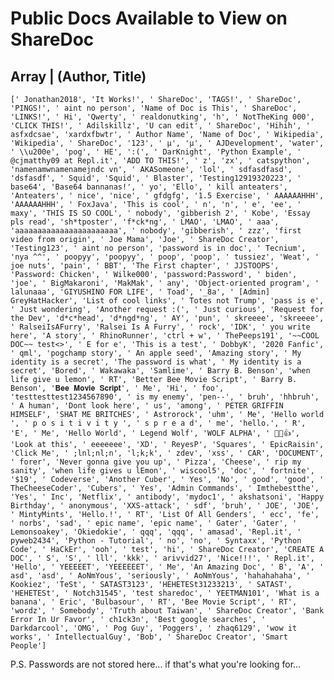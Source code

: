 # Public Docs Available to View on ShareDoc
Array | (Author, Title)
---
`[' Jonathan2018', 'It Works!', ' ShareDoc', 'TAGS!', ' ShareDoc', 'PINGS!', ' aint no person', 'Name of Doc is This', ' ShareDoc', 'LINKS!', ' Hi', 'Qwerty', ' realdonutking', 'h', ' NotTheKing 000', 'CLICK THIS!', ' Adilskillz', 'U can edit', ' ShareDoc', 'Hihih', ' asfxdcsae', 'xardxfbwtr', ' Author Name', 'Name of Doc', ' Wikipedia', 'Wikipedia', ' ShareDoc', '123', ' μ', 'μ', ' AJDevelopment', 'water', ' \\u200e', 'pog', ' HE', ':(', ' DarKnight', 'Python Example', ' @cjmatthy09 at Repl.it', 'ADD TO THIS!', ' z', 'zx', ' catspython', 'namenamwnamenamejndc vn', ' AKASomeone', 'lol', ' sdfasdfasd', 'dsfasdf', ' Squid', 'Squid', ' Blaster', 'Testing12919320223', ' base64', 'Base64 bannanas!', ' yo', 'Ello', ' kill anteaters', 'Anteaters', ' nice', 'nice', ' gfdgfg', '1.5 Exercise', ' AAAAAAHHH', 'AAAAAAHHH', ' FoxJava', 'This is cool', ' n', 'n', ' e', 'ee', ' maxy', 'THIS IS SO COOL', ' nobody', 'gibberish 2', ' Kobe', 'Essay pls read', 'sh*tposter', 'f*ck*ng', ' LMAO', 'LMAO', ' aaa', 'aaaaaaaaaaaaaaaaaaaaaaa', ' nobody', 'gibberish', ' zzz', 'first video from origin', ' Joe Mama', 'Joe', ' ShareDoc Creator', 'Testing123', ' aint no person', 'password is in doc', ' Tecnium', 'nya ^^', ' poopyy', 'poopyy', ' poop', 'poop', ' tussiez', 'Weat', ' joe nuts', 'pain', ' BBT', 'The First chapter', ' JJSTOOPS', 'Password: Chicken', ' Wilke000', 'password:Password', ' biden', 'joe', ' BigMakaroni', 'MakMak', ' any', 'Object-oriented program', ' lalunaaa', 'GIYUSHINO FOR LIFE', ' Toad', '_8a', ' [Admin] GreyHatHacker', 'List of cool links', ' Totes not Trump', 'pass is e', ' Just wondering', 'Another request :(', ' Just curious', 'Request for the Dev', 'd*c*head', 'd*ngd*ng', ' AY', 'pun', ' skreeee', 'skreeee', ' RalseiIsAFurry', 'Ralsei Is A Furry', ' rock', 'IDK', ' you write here', 'A story', ' RhinoRunner', 'ctrl + w', ' ThePeeps191', '~~COOL DOC~~ test<>', ' E for e', 'This is a test', ' DobbyK', '2020 Fanfic', ' qml', 'pogchamp story', ' An apple seed', 'Amazing story', ' My identity is a secret', 'The password is what', ' My identity is a secret', 'Bored', ' Wakawaka', 'Samlime', ' Barry B. Benson', 'when life give u lemon', ' RT', 'Better Bee Movie Script', ' Barry B. Benson', '𝐁𝐞𝐞 𝐌𝐨𝐯𝐢𝐞 𝐒𝐜𝐫𝐢𝐩𝐭', ' Me', 'Hi', ' foo', 'testtesttest1234567890', ' is my enemy', 'pen--', ' bruh', 'hhbruh', ' A human', 'Dont look here', ' us', 'among', ' PETER GRIFFIN HIMSELF', 'SHAT ME BRITCHES', ' Astrorock', 'uhm', ' Me', 'Hello world ', ' p o s i t i v i t y ', ' s p r e a d', ' me', 'hello.', ' R', 'E', ' Me', 'Hello World', ' Legend Wolf', 'WOLF ALPHA', ' 💪👤👍', 'Look at this', ' eeeeeee', 'XD', ' ReyesP', 'Squares', ' EpicRaisin', 'Click Me', ' ;lnl;nl;n', 'l;k;k', ' zdev', 'xss', ' CAR', 'DOCUMENT', ' forer', 'Never gonna give you up', ' Pizza', 'Cheese', ' rip my sanity', 'when life gives u lEmon', ' wiscool5', 'doc', ' fortnite', '$19', ' Codeverse', 'Another Cuber', ' Yes', 'No', ' good', 'good', ' TheCheeseCoder', 'Cubers', ' Yes', 'Admin Commands', ' Imthebestthe', 'Yes', ' Inc', 'Netflix', ' antibody', 'mydoc1', ' akshatsoni', 'Happy Birthday', ' anonymous', 'XXS-attack', ' sdf', 'bruh', ' JOE', 'JOE', ' MintyMints', 'Hello.!', ' RT', 'List Of All Genders', ' ecc', 'fe', ' norbs', 'sad', ' epic name', 'epic name', ' Gater', 'Gater', ' Lemonsoakey', 'Okiedokie', ' qqq', 'qqq', ' amasad', 'Repl.it', ' pyweb2434', 'Python - Tutorial', ' no', 'no', ' Syntaxx', 'Python Code', ' HaCkEr', 'ooh', ' test', 'hi', ' ShareDoc Creator', 'CREATE A DOC', ' S', 'S', ' lll', 'kkk', ' arivvid27', 'Nice!!!', ' Repl.it', 'Hello', ' YEEEEET', 'YEEEEEET', ' Me', 'An Amazing Doc', ' B', 'A', ' asd', 'asd', ' AoNmYous', 'seriously', ' AoNmYous', 'hahahahaha', ' Kookiez', 'TeSt', ' SATAST3123', 'HEHETESt31233213', ' SATAST', 'HEHETESt', ' Notch31545', 'test sharedoc', ' YEETMAN101', 'What is a banana', ' Eric', 'Bulbasour', ' RT', 'Bee Movie Script', ' RT', 'wordz', ' Somebody', 'Truth about Taiwan', ' ShareDoc Creator', 'Bank Error In Ur Favor', ' ch1ck3n', 'Best google searches', ' Darkdarcool', 'OMG', ' Pog Guy', 'Poggers', ' zhaq6129', 'wow it works', ' IntellectualGuy', 'Bob', ' ShareDoc Creator', 'Smart People']`

P.S. Passwords are not stored here... if that's what you're looking for...